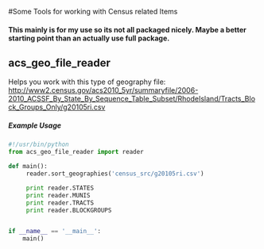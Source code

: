 #Some Tools for working with Census related Items
#### This mainly is for my use so its not all packaged nicely. Maybe a better starting point than an actually use full package.


## acs_geo_file_reader
Helps you work with this type of geography file: http://www2.census.gov/acs2010_5yr/summaryfile/2006-2010_ACSSF_By_State_By_Sequence_Table_Subset/RhodeIsland/Tracts_Block_Groups_Only/g20105ri.csv

##### Example Usage

```python
#!/usr/bin/python
from acs_geo_file_reader import reader

def main():
	 reader.sort_geographies('census_src/g20105ri.csv')

	 print reader.STATES
	 print reader.MUNIS
	 print reader.TRACTS
	 print reader.BLOCKGROUPS


if __name__ == '__main__':
	main()
```

